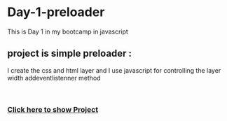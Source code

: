 # Day-1-preloader
This is Day 1 in my bootcamp in javascript
## project is simple preloader :
I create the css and html layer and I use javascript for controlling the layer width addeventlistenner method

<br/>
<h3><a href="https://othmanekahtal.github.io/Day-1-preloader/">Click here to show Project</a></h3>

